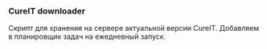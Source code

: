 ### CureIT downloader

Скрипт для хранения на сервере актуальной версии CureIT. Добавляем в планировщик задач на ежедневный запуск.

